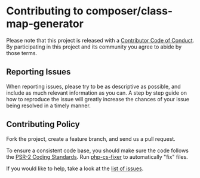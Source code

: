 Contributing to composer/class-map-generator
===========================================

Please note that this project is released with a
[Contributor Code of Conduct](http://contributor-covenant.org/version/1/1/0/).
By participating in this project and its community you agree to abide by those terms.

Reporting Issues
----------------

When reporting issues, please try to be as descriptive as possible, and include
as much relevant information as you can. A step by step guide on how to
reproduce the issue will greatly increase the chances of your issue being
resolved in a timely manner.

Contributing Policy
-------------------

Fork the project, create a feature branch, and send us a pull request.

To ensure a consistent code base, you should make sure the code follows
the [PSR-2 Coding Standards](http://www.php-fig.org/psr/psr-2/). Run
[php-cs-fixer](https://github.com/FriendsOfPHP/PHP-CS-Fixer) to automatically "fix" files.

If you would like to help, take a look at the [list of issues](https://github.com/composer/class-map-generator/issues).
